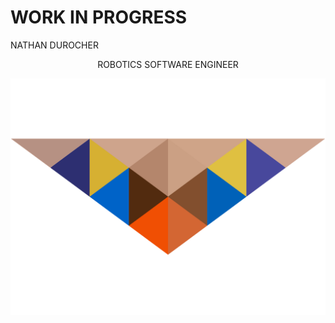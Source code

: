 # WORK IN PROGRESS

<span style="font-family:Andale Mono; font-size:2em;"><p align="left">NATHAN DUROCHER</p><p align="center">ROBOTICS SOFTWARE ENGINEER</p></span>


![Brand Logo](/docs/asstes/Owl_Logo.png)





